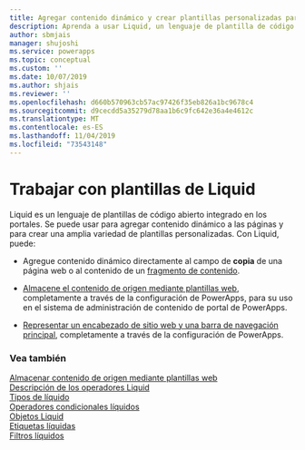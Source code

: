```yaml
---
title: Agregar contenido dinámico y crear plantillas personalizadas para un portal | MicrosoftDocs
description: Aprenda a usar Liquid, un lenguaje de plantilla de código abierto, en sus portales.
author: sbmjais
manager: shujoshi
ms.service: powerapps
ms.topic: conceptual
ms.custom: ''
ms.date: 10/07/2019
ms.author: shjais
ms.reviewer: ''
ms.openlocfilehash: d660b570963cb57ac97426f35eb826a1bc9678c4
ms.sourcegitcommit: d9cecdd5a35279d78aa1b6c9fc642e36a4e4612c
ms.translationtype: MT
ms.contentlocale: es-ES
ms.lasthandoff: 11/04/2019
ms.locfileid: "73543148"
---
```

# <a name="work-with-liquid-templates"></a>Trabajar con plantillas de Liquid

Liquid es un lenguaje de plantillas de código abierto integrado en los portales. Se puede usar para agregar contenido dinámico a las páginas y para crear una amplia variedad de plantillas personalizadas. Con Liquid, puede:

- Agregue contenido dinámico directamente al campo de **copia** de una página web o al contenido de un [fragmento de contenido](../configure/customize-content-snippets.md).  

- [Almacene el contenido de origen mediante plantillas web](store-content-web-templates.md), completamente a través de la configuración de PowerApps, para su uso en el sistema de administración de contenido de portal de PowerApps.  

- [Representar un encabezado de sitio web y una barra de navegación principal](render-site-header-primary-navigation.md), completamente a través de la configuración de PowerApps.  


### <a name="see-also"></a>Vea también

[Almacenar contenido de origen mediante plantillas web](store-content-web-templates.md)  
[Descripción de los operadores Liquid](liquid-operators.md)  
[Tipos de líquido](liquid-types.md)  
[Operadores condicionales líquidos](liquid-conditional-operators.md)  
[Objetos Liquid](liquid-objects.md)  
[Etiquetas líquidas](liquid-tags.md)  
[Filtros líquidos](liquid-filters.md)  
